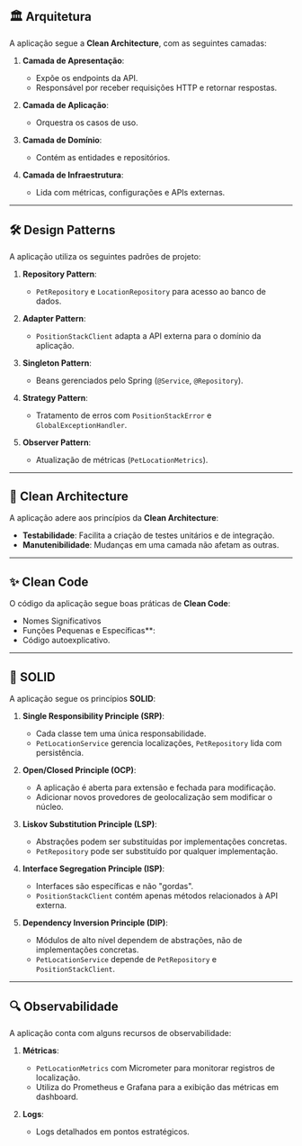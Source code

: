 ## 🏛️ **Arquitetura**

A aplicação segue a **Clean Architecture**, com as seguintes camadas:

1. **Camada de Apresentação**:
    - Expõe os endpoints da API.
    - Responsável por receber requisições HTTP e retornar respostas.

2. **Camada de Aplicação**:
    - Orquestra os casos de uso.

3. **Camada de Domínio**:
    - Contém as entidades e repositórios.

4. **Camada de Infraestrutura**:
    - Lida com métricas, configurações e APIs externas.

---

## 🛠️ **Design Patterns**

A aplicação utiliza os seguintes padrões de projeto:

1. **Repository Pattern**:
    - `PetRepository` e `LocationRepository` para acesso ao banco de dados.

2. **Adapter Pattern**:
    - `PositionStackClient` adapta a API externa para o domínio da aplicação.

3. **Singleton Pattern**:
    - Beans gerenciados pelo Spring (`@Service`, `@Repository`).

4. **Strategy Pattern**:
    - Tratamento de erros com `PositionStackError` e `GlobalExceptionHandler`.

5. **Observer Pattern**:
    - Atualização de métricas (`PetLocationMetrics`).

---

## 🧹 **Clean Architecture**

A aplicação adere aos princípios da **Clean Architecture**:
- **Testabilidade**: Facilita a criação de testes unitários e de integração.
- **Manutenibilidade**: Mudanças em uma camada não afetam as outras.

---

## ✨ **Clean Code**

O código da aplicação segue boas práticas de **Clean Code**:
- Nomes Significativos
- Funções Pequenas e Específicas**: 
- Código autoexplicativo.
---

## 🔧 **SOLID**

A aplicação segue os princípios **SOLID**:

1. **Single Responsibility Principle (SRP)**:
    - Cada classe tem uma única responsabilidade.
    - `PetLocationService` gerencia localizações, `PetRepository` lida com persistência.

2. **Open/Closed Principle (OCP)**:
    - A aplicação é aberta para extensão e fechada para modificação.
    - Adicionar novos provedores de geolocalização sem modificar o núcleo.

3. **Liskov Substitution Principle (LSP)**:
    - Abstrações podem ser substituídas por implementações concretas.
    - `PetRepository` pode ser substituído por qualquer implementação.

4. **Interface Segregation Principle (ISP)**:
    - Interfaces são específicas e não "gordas".
    - `PositionStackClient` contém apenas métodos relacionados à API externa.

5. **Dependency Inversion Principle (DIP)**:
    - Módulos de alto nível dependem de abstrações, não de implementações concretas.
    - `PetLocationService` depende de `PetRepository` e `PositionStackClient`.

---

## 🔍 **Observabilidade**

A aplicação conta com alguns recursos de observabilidade:

1. **Métricas**:
    - `PetLocationMetrics` com Micrometer para monitorar registros de localização.
    - Utiliza do Prometheus e Grafana para a exibição das métricas em dashboard.

2. **Logs**:
    - Logs detalhados em pontos estratégicos.



